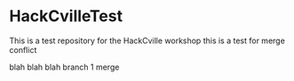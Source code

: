 # HackCvilleTest
This is a test repository for the HackCville workshop
this is a test for merge conflict


blah blah blah
branch 1 merge
